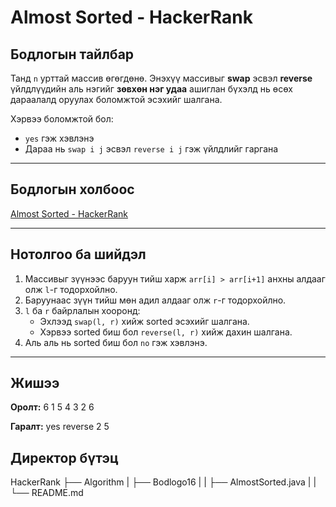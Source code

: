 # Almost Sorted - HackerRank

## Бодлогын тайлбар

Танд `n` урттай массив өгөгдөнө. Энэхүү массивыг **swap** эсвэл **reverse** үйлдлүүдийн аль нэгийг **зөвхөн нэг удаа** ашиглан бүхэлд нь өсөх дараалалд оруулах боломжтой эсэхийг шалгана.

Хэрвээ боломжтой бол:
- `yes` гэж хэвлэнэ
- Дараа нь `swap i j` эсвэл `reverse i j` гэж үйлдлийг гаргана

---

## Бодлогын холбоос

[Almost Sorted - HackerRank](https://www.hackerrank.com/challenges/almost-sorted/problem?isFullScreen=true)

---

## Нотолгоо ба шийдэл

1. Массивыг зүүнээс баруун тийш харж `arr[i] > arr[i+1]` анхны алдааг олж `l`-г тодорхойлно.
2. Баруунаас зүүн тийш мөн адил алдааг олж `r`-г тодорхойлно.
3. `l` ба `r` байрлалын хооронд:
   - Эхлээд `swap(l, r)` хийж sorted эсэхийг шалгана.
   - Хэрвээ sorted биш бол `reverse(l, r)` хийж дахин шалгана.
4. Аль аль нь sorted биш бол `no` гэж хэвлэнэ.

---

## Жишээ

**Оролт:**
6
1 5 4 3 2 6


**Гаралт:**
yes 
reverse 2 5

## Директор бүтэц
HackerRank
    ├── Algorithm
    |   ├── Bodlogo16
    |   |   ├── AlmostSorted.java
    |   |   └── README.md
